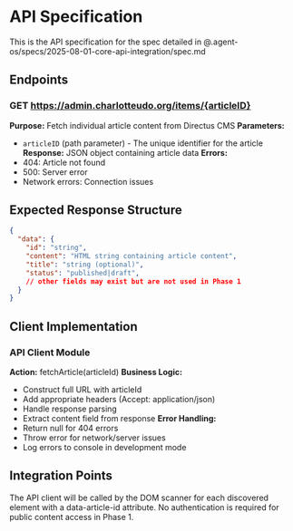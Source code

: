 # API Specification

This is the API specification for the spec detailed in @.agent-os/specs/2025-08-01-core-api-integration/spec.md

## Endpoints

### GET https://admin.charlotteudo.org/items/{articleID}

**Purpose:** Fetch individual article content from Directus CMS
**Parameters:** 
- `articleID` (path parameter) - The unique identifier for the article
**Response:** JSON object containing article data
**Errors:** 
- 404: Article not found
- 500: Server error
- Network errors: Connection issues

## Expected Response Structure

```json
{
  "data": {
    "id": "string",
    "content": "HTML string containing article content",
    "title": "string (optional)",
    "status": "published|draft",
    // other fields may exist but are not used in Phase 1
  }
}
```

## Client Implementation

### API Client Module

**Action:** fetchArticle(articleId)
**Business Logic:** 
- Construct full URL with articleId
- Add appropriate headers (Accept: application/json)
- Handle response parsing
- Extract content field from response
**Error Handling:**
- Return null for 404 errors
- Throw error for network/server issues
- Log errors to console in development mode

## Integration Points

The API client will be called by the DOM scanner for each discovered element with a data-article-id attribute. No authentication is required for public content access in Phase 1.